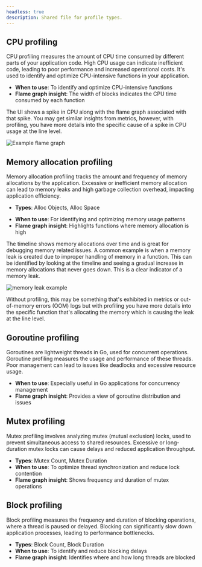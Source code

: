 ```yaml
---
headless: true
description: Shared file for profile types.
---
```


[//]: # 'Profile types descriptions.'
[//]: # 'This shared file is included in these locations:'
[//]: # '/pyroscope/docs/sources/introduction/profiling-types.md'
[//]: # '/website/content/grafana-cloud/monitor-applications/profiles/introduction/profiling-types.md'
[//]: #
[//]: # 'If you make changes to this file, verify that the meaning and content are not changed in any place where the file is included.'
[//]: # 'Any links should be fully qualified and not relative: /docs/grafana/ instead of ../grafana/.'

<!-- Profile type descriptions -->

## CPU profiling

CPU profiling measures the amount of CPU time consumed by different parts of your application code.
High CPU usage can indicate inefficient code, leading to poor performance and increased operational costs.
It's used to identify and optimize CPU-intensive functions in your application.

- **When to use**: To identify and optimize CPU-intensive functions
- **Flame graph insight**: The width of blocks indicates the CPU time consumed by each function

The UI shows a spike in CPU along with the flame graph associated with that spike.
You may get similar insights from metrics, however, with profiling, you have more details into the specific cause of a spike in CPU usage at the line level.

![Example flame graph](https://grafana.com/static/img/pyroscope/pyroscope-ui-single-2023-11-30.png)

## Memory allocation profiling

Memory allocation profiling tracks the amount and frequency of memory allocations by the application.
Excessive or inefficient memory allocation can lead to memory leaks and high garbage collection overhead, impacting application efficiency.

<!-- vale Grafana.Spelling = NO -->
- **Types**: Alloc Objects, Alloc Space
<!-- vale Grafana.Spelling = YES -->
- **When to use**: For identifying and optimizing memory usage patterns
- **Flame graph insight**: Highlights functions where memory allocation is high

The timeline shows memory allocations over time and is great for debugging memory related issues.
A common example is when a memory leak is created due to improper handling of memory in a function.
This can be identified by looking at the timeline and seeing a gradual increase in memory allocations that never goes down.
This is a clear indicator of a memory leak.

![memory leak example](https://grafana.com/static/img/pyroscope/pyroscope-memory-leak-2023-11-30.png)

Without profiling, this may be something that's exhibited in metrics or out-of-memory errors (OOM) logs but with profiling you have more details into the specific function that's allocating the memory which is causing the leak at the line level.

## Goroutine profiling

Goroutines are lightweight threads in Go, used for concurrent operations.
Goroutine profiling measures the usage and performance of these threads.
Poor management can lead to issues like deadlocks and excessive resource usage.

- **When to use**: Especially useful in Go applications for concurrency management
- **Flame graph insight**: Provides a view of goroutine distribution and issues

## Mutex profiling

Mutex profiling involves analyzing mutex (mutual exclusion) locks, used to prevent simultaneous access to shared resources.
Excessive or long-duration mutex locks can cause delays and reduced application throughput.

- **Types**: Mutex Count, Mutex Duration
- **When to use**: To optimize thread synchronization and reduce lock contention
- **Flame graph insight**: Shows frequency and duration of mutex operations

## Block profiling

Block profiling measures the frequency and duration of blocking operations, where a thread is paused or delayed.
Blocking can significantly slow down application processes, leading to performance bottlenecks.

- **Types**: Block Count, Block Duration
- **When to use**: To identify and reduce blocking delays
- **Flame graph insight**: Identifies where and how long threads are blocked
